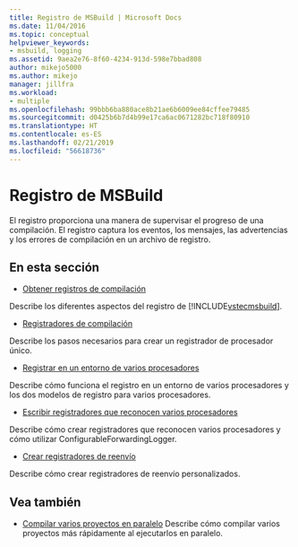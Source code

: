 ```yaml
---
title: Registro de MSBuild | Microsoft Docs
ms.date: 11/04/2016
ms.topic: conceptual
helpviewer_keywords:
- msbuild, logging
ms.assetid: 9aea2e76-8f60-4234-913d-598e7bbad808
author: mikejo5000
ms.author: mikejo
manager: jillfra
ms.workload:
- multiple
ms.openlocfilehash: 99bbb6ba880ace8b21ae6b6009ee84cffee79485
ms.sourcegitcommit: d0425b6b7d4b99e17ca6ac0671282bc718f80910
ms.translationtype: HT
ms.contentlocale: es-ES
ms.lasthandoff: 02/21/2019
ms.locfileid: "56618736"
---
```

# <a name="logging-in-msbuild"></a>Registro de MSBuild
El registro proporciona una manera de supervisar el progreso de una compilación. El registro captura los eventos, los mensajes, las advertencias y los errores de compilación en un archivo de registro.

## <a name="in-this-section"></a>En esta sección
- [Obtener registros de compilación](../msbuild/obtaining-build-logs-with-msbuild.md)

 Describe los diferentes aspectos del registro de [!INCLUDE[vstecmsbuild](../extensibility/internals/includes/vstecmsbuild_md.md)].

- [Registradores de compilación](../msbuild/build-loggers.md)

 Describe los pasos necesarios para crear un registrador de procesador único.

- [Registrar en un entorno de varios procesadores](../msbuild/logging-in-a-multi-processor-environment.md)

 Describe cómo funciona el registro en un entorno de varios procesadores y los dos modelos de registro para varios procesadores.

- [Escribir registradores que reconocen varios procesadores](../msbuild/writing-multi-processor-aware-loggers.md)

 Describe cómo crear registradores que reconocen varios procesadores y cómo utilizar ConfigurableForwardingLogger.

- [Crear registradores de reenvío](../msbuild/creating-forwarding-loggers.md)

 Describe cómo crear registradores de reenvío personalizados.

## <a name="see-also"></a>Vea también
- [Compilar varios proyectos en paralelo](../msbuild/building-multiple-projects-in-parallel-with-msbuild.md) Describe cómo compilar varios proyectos más rápidamente al ejecutarlos en paralelo.